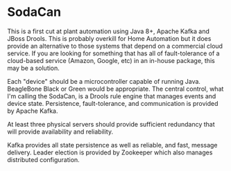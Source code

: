 # SodaCan
This is a first cut at plant automation using Java 8+, Apache Kafka and JBoss Drools. This is probably overkill for Home Automation but it does provide an alternative to those systems that depend on a commercial cloud service. If you are looking for something that has all of fault-tolerance of a cloud-based service (Amazon, Google, etc) in an in-house package, this may be a solution. 

Each "device" should be a microcontroller capable of running Java. BeagleBone Black or Green would be appropriate.
The central control, what I'm calling the SodaCan, is a Drools rule engine that manages events and device state. Persistence, fault-tolerance, and communication is provided by Apache Kafka. 

At least three physical servers should provide sufficient redundancy that will provide availability and reliability. 

Kafka provides all state persistence as well as reliable, and fast, message delivery. Leader election is provided by Zookeeper which also manages distributed configuration.


